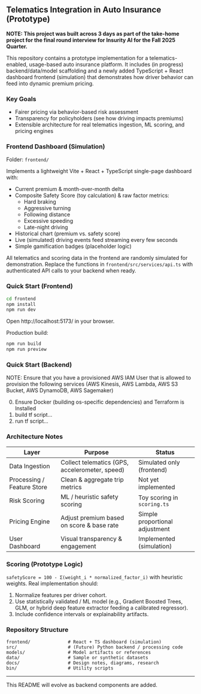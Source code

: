  ## Telematics Integration in Auto Insurance (Prototype)

**NOTE: This project was built across 3 days as part of the take-home project for the final round interview for Insurity AI for the Fall 2025 Quarter.**

This repository contains a prototype implementation for a telematics-enabled, usage-based auto insurance platform. It includes (in progress) backend/data/model scaffolding and a newly added TypeScript + React dashboard frontend (simulation) that demonstrates how driver behavior can feed into dynamic premium pricing.

### Key Goals

- Fairer pricing via behavior-based risk assessment
- Transparency for policyholders (see how driving impacts premiums)
- Extensible architecture for real telematics ingestion, ML scoring, and pricing engines

### Frontend Dashboard (Simulation)

Folder: `frontend/`

Implements a lightweight Vite + React + TypeScript single-page dashboard with:

- Current premium & month-over-month delta
- Composite Safety Score (toy calculation) & raw factor metrics:
	- Hard braking
	- Aggressive turning
	- Following distance
	- Excessive speeding
	- Late-night driving
- Historical chart (premium vs. safety score)
- Live (simulated) driving events feed streaming every few seconds
- Simple gamification badges (placeholder logic)

All telematics and scoring data in the frontend are randomly simulated for demonstration. Replace the functions in `frontend/src/services/api.ts` with authenticated API calls to your backend when ready.

### Quick Start (Frontend)

```bash
cd frontend
npm install
npm run dev
```

Open http://localhost:5173/ in your browser.

Production build:

```bash
npm run build
npm run preview
```

### Quick Start (Backend)

NOTE: Ensure that you have a provisioned AWS IAM User that is allowed to provision the following services (AWS Kinesis, AWS Lambda, AWS S3 Bucket, AWS DynamoDB, AWS Sagemaker)

0. Ensure Docker (building os-specific dependencies) and Terraform is Installed
1. build tf script...
2. run tf script...



### Architecture Notes

| Layer | Purpose | Status |
|-------|---------|--------|
| Data Ingestion | Collect telematics (GPS, accelerometer, speed) | Simulated only (frontend) |
| Processing / Feature Store | Clean & aggregate trip metrics | Not yet implemented |
| Risk Scoring | ML / heuristic safety scoring | Toy scoring in `scoring.ts` |
| Pricing Engine | Adjust premium based on score & base rate | Simple proportional adjustment |
| User Dashboard | Visual transparency & engagement | Implemented (simulation) |

### Scoring (Prototype Logic)

`safetyScore = 100 - Σ(weight_i * normalized_factor_i)` with heuristic weights. Real implementation should:

1. Normalize features per driver cohort.
2. Use statistically validated / ML model (e.g., Gradient Boosted Trees, GLM, or hybrid deep feature extractor feeding a calibrated regressor).
3. Include confidence intervals or explainability artifacts.


### Repository Structure

```
frontend/              # React + TS dashboard (simulation)
src/                   # (Future) Python backend / processing code
models/                # Model artifacts or references
data/                  # Sample or synthetic datasets
docs/                  # Design notes, diagrams, research
bin/                   # Utility scripts
```


---

This README will evolve as backend components are added.
